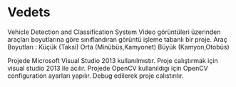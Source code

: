 # Vedets
Vehicle Detection and Classification System
Video görüntüleri üzerinden araçları boyutlarına göre sınıflandıran görüntü işleme tabanlı bir proje.
Araç Boyutları :
Küçük	 (Taksi)
Orta		 (Minübüs,Kamyonet)
Büyük	 (Kamyon,Otobüs)

Projede Microsoft Visual Studio 2013 kullanılmıstır.
Proje calıştırmak için visual studio 2013 ile acılır.
Projede OpenCV kullanıldıgı için OpenCV configuration ayarları yapılır.
Debug edilerek proje calıstırılır.
